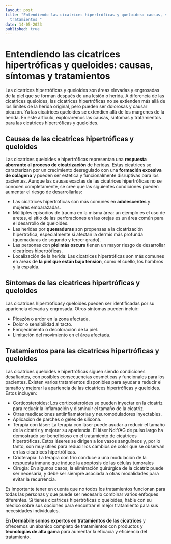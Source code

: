 ```yaml
---
layout: post
title: "Entendiendo las cicatrices hipertróficas y queloides: causas, síntomas y
  tratamientos "
date: 14-05-2023
published: true
---
```

# Entendiendo las cicatrices hipertróficas y queloides: causas, síntomas y tratamientos

Las cicatrices hipertróficas y queloides son áreas elevadas y engrosadas de la piel que se forman después de una lesión o herida. A diferencia de las cicatrices queloides, las cicatrices hipertróficas no se extienden más allá de los límites de la herida original, pero pueden ser dolorosas y causar picazón. Ya las cicatrices queloides se extendien allá de los margenes de la herida. En este artículo, exploraremos las causas, síntomas y tratamientos para las cicatrices hipertróficas y queloides.

## Causas de las cicatrices hipertróficas y queloides

Las cicatrices queloides e hipertróficas representan una **respuesta aberrante al proceso de cicatrización** de heridas. Estas cicatrices se caracterizan por un crecimiento desregulado con una **formación excesiva de colágeno** y pueden ser estética y funcionalmente disruptivas para los pacientes. Aunque las causas exactas de las cicatrices hipertróficas no se conocen completamente, se cree que las siguientes condiciones pueden aumentar el riesgo de desarrollarlas:

* Las cicatrices hipertróficas son más comunes en **adolescentes** y mujeres embarazadas.
* Múltiples episodios de trauma en la misma área: un ejemplo es el uso de aretes, el sitio de las perforaciones en las orejas es un área común para el desarrollo de queloides.
* Las heridas por **quemaduras** son propensas a la cicatrización hipertrófica, especialmente si afectan la dermis más profunda (quemaduras de segundo y tercer grado).
* Las personas con **piel más oscur**a tienen un mayor riesgo de desarrollar cicatrices hipertróficas.
* Localización de la herida: Las cicatrices hipertróficas son más comunes en áreas de **la piel que están bajo tensión**, como el cuello, los hombros y la espalda.

## Síntomas de las cicatrices hipertróficas y queloides

Las cicatrices hipertróficasy queloides pueden ser identificadas por su apariencia elevada y engrosada. Otros síntomas pueden incluir:

* Picazón o ardor en la zona afectada.
* Dolor o sensibilidad al tacto.
* Enrojecimiento o decoloración de la piel.
* Limitación del movimiento en el área afectada.

## Tratamientos para las cicatrices hipertróficas y queloides

Las cicatrices queloides e hipertróficas siguen siendo condiciones desafiantes, con posibles consecuencias cosméticas y funcionales para los pacientes. Existen varios tratamientos disponibles para ayudar a reducir el tamaño y mejorar la apariencia de las cicatrices hipertróficas y queloides. Estos incluyen:

* Corticosteroides: Los corticosteroides se pueden inyectar en la cicatriz para reducir la inflamación y disminuir el tamaño de la cicatriz.
* Otras medicaciones antiinflamatorias y neuromoduladores inyectables.
* Aplicacion de parches o geles de silicona.
* Terapia con láser: La terapia con láser puede ayudar a reducir el tamaño de la cicatriz y mejorar su apariencia. El láser Nd:YAG de pulso largo ha demostrado ser beneficioso en el tratamiento de cicatrices hipertróficas. Estos láseres se dirigen a los vasos sanguíneos y, por lo tanto, son muy útiles para reducir los cambios de color que se observan en las cicatrices hipertróficas.
* Crioterapia: La terapia con frio conduce a una modulación de la respuesta inmune que induce la apoptosis de las células tumorales
* Cirugía: En algunos casos, la eliminación quirúrgica de la cicatriz puede ser necesaria, y debe ser siempre asociada a otras modalidades para evitar la recurrencia.

Es importante tener en cuenta que no todos los tratamientos funcionan para todas las personas y que puede ser necesario combinar varios enfoques diferentes. Si tienes cicatrices hipertróficas o queloides, hable con su médico sobre sus opciones para encontrar el mejor tratamiento para sus necesidades individuales. 

**En Dermábile somos expertos en tratamientos de las cicatrices** y ofrecemos un abanico completo de tratamientos con productos y **tecnologías de alta gama** para aumentar la eficacia y eficiencia del tratamiento.